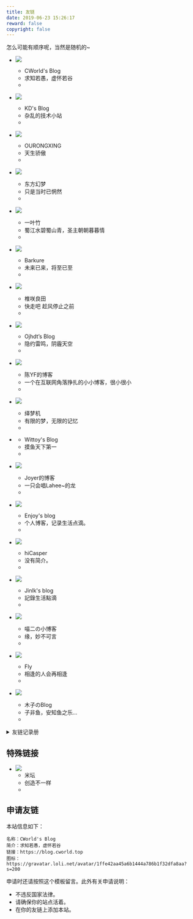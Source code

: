 ```yaml
---
title: 友链
date: 2019-06-23 15:26:17
reward: false
copyright: false
---
```


怎么可能有顺序呢，当然是随机的~

<link href="/static/css/link.min.css" rel="stylesheet">

<div class="f">

- ![](https://gravatar.loli.net/avatar/1ffe42aa45a6b1444a786b1f32dfa8aa?s=200)
  - CWorld's Blog
  - 求知若愚，虚怀若谷
  - [](https://blog.cworld.top)

- ![](https://www.kindyear.cn/wp-content/uploads/2021/12/B92C933A-F643-474F-A2E1-B2910102A90C.png)
  - KD's Blog
  - 杂乱的技术小站
  - [](https://www.kindyear.cn)

- ![](https://orxing.top/img/avatar.jpg)
  - OURONGXING
  - 天生骄傲
  - [](https://orxing.top)

- ![](https://gravatar.loli.net/avatar/dbccf13f3f9601f2b33ae81ddf6444ae?s=200)
  - 东方幻梦
  - 只是当时已惘然
  - [](https://blog.badapple.pro)

- ![](https://meyyz.cn/tx.png)
  - 一叶竹
  - 蜀江水碧蜀山青，圣主朝朝暮暮情
  - [](https://meyyz.cn)

- ![](https://s2.ax1x.com/2019/07/22/ePRmnO.png)
  - Barkure
  - 未来已来，将至已至
  - [](https://guguga.cn)

- ![](https://i.loli.net/2019/02/24/5c71bf051a8f2.jpg)
  - 椎咲良田
  - 快走吧 趁风停止之前
  - [](https://sanshiliuxiao.top)

- ![](https://blog.ojhdt.com/images/avatar.png)
  - Ojhdt’s Blog
  - 隐约雷鸣，阴霾天空
  - [](https://blog.ojhdt.com)

- ![](https://npm.elemecdn.com/chenyfan-oss@3)
  - 陈YF的博客
  - 一个在互联网角落挣扎的小小博客，很小很小
  - [](https://blog.cyfan.top)

- ![](https://gravatar.loli.net/avatar/804041e86cd7af1fa923d6639123b7ad?size=200)
  - 绎梦机
  - 有限的梦，无限的记忆
  - [](https://kurumit3.top)

- [](https://npm.elemecdn.com/staticdn@0.0.3-rc.1/hexo/images/me.webp)
  - Wittoy's Blog
  - 摸鱼天下第一
  - [](https://blog.wittoy.com)

- ![](https://blog.joyer.top/img/favicon.png)
  - Joyer的博客
  - 一只会唱Lahee~的龙
  - [](https://blog.joyer.top)

- ![](https://mcenjoy.cn/avatar)
  - Enjoy's blog
  - 个人博客，记录生活点滴。
  - [](https://mcenjoy.cn)

- ![](https://gravatar.loli.net/avatar/b9fa18886cd3acb13fcd8ebfb6140c44?s=400)
  - hiCasper
  - 没有简介。
  - [](http://hicasper.com)

- ![](https://avatars.githubusercontent.com/u/45725145?v=4)
  - Jinlk's blog
  - 記錄生活點滴
  - [](https://jinlk.site)

- ![](https://www.miaoer.xyz/weblogo.png)
  - 喵二の小博客
  - 缘，妙不可言
  - [](https://www.miaoer.xyz)

- ![](https://img1.baidu.com/it/u=1214290448,1946399589&fm=253&fmt=auto)
  - Fly
  - 相逢的人会再相逢
  - [](http://flyme.cf)

- ![](https://gitee.com/MuZii123/muzii/raw/master/IMG_20220224_140724.jpg)
  - 木子のBlog
  - 子非鱼，安知鱼之乐…
  - [](muzii.cc)

</div>

<details>
<summary>友链记录册</summary>

  - 2020 09 36 —— 墨兰 修改
  - 2020 07 09 —— 蒟蒻のBLOG 离开
  - 2020 07 09 —— Vexsy 离开
  - 2020 07 07 —— Raaynk’s Blog 消失
  - 2020 07 07 —— 冬马的白色相簿 回归
  - 2021 02 22 —— 半叶子 离开
  - 2021 02 22 —— 冬马的白色相簿 消失
  - 2021 02 02 —— Heven Kin 回归
  - 2022 02 13 —— 理工小天使 消失
  - 2022 02 13 —— 自由灵的梦境 消失
  - 2022 02 13 —— 冬马のホワイトアルバム 消失
  - 2022 02 13 —— Sansui 消失

</details>

## 特殊链接

<div class="f">

- ![](https://static.cloudflare.ltd/Bandbbs_CDN/PWA/pwa_icon_192.png)
  - 米坛
  - 创造不一样
  - [](https://www.bandbbs.cn)

</div>

## 申请友链

本站信息如下：

```
名称：CWorld's Blog
简介：求知若愚，虚怀若谷
链接：https://blog.cworld.top
图标：https://gravatar.loli.net/avatar/1ffe42aa45a6b1444a786b1f32dfa8aa?s=200
```

申请时还请按照这个模板留言。此外有关申请说明：

- 不违反国家法律。
- 请确保你的站点活着。
- 在你的友链上添加本站。

